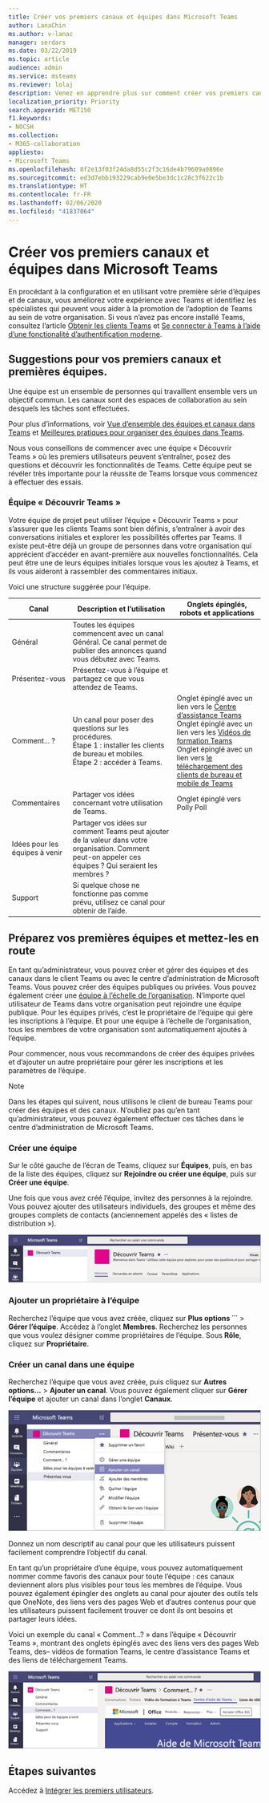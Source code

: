 ```yaml
---
title: Créer vos premiers canaux et équipes dans Microsoft Teams
author: LanaChin
ms.author: v-lanac
manager: serdars
ms.date: 03/22/2019
ms.topic: article
audience: admin
ms.service: msteams
ms.reviewer: lolaj
description: Venez en apprendre plus sur comment créer vos premiers canaux et équipes dans Microsoft Teams.
localization_priority: Priority
search.appverid: MET150
f1.keywords:
- NOCSH
ms.collection:
- M365-collaboration
appliesto:
- Microsoft Teams
ms.openlocfilehash: 8f2e13f03f24da8d55c2f3c16de4b79609a0896e
ms.sourcegitcommit: ed3d7ebb193229cab9e0e5be3dc1c28c3f622c1b
ms.translationtype: HT
ms.contentlocale: fr-FR
ms.lasthandoff: 02/06/2020
ms.locfileid: "41837064"
---
```

# <a name="create-your-first-teams-and-channels-in-microsoft-teams"></a>Créer vos premiers canaux et équipes dans Microsoft Teams

En procédant à la configuration et en utilisant votre première série d’équipes et de canaux, vous améliorez votre expérience avec Teams et identifiez les spécialistes qui peuvent vous aider à la promotion de l’adoption de Teams au sein de votre organisation. Si vous n’avez pas encore installé Teams, consultez l’article [Obtenir les clients Teams](get-clients.md) et [Se connecter à Teams à l’aide d’une fonctionalité d’authentification moderne](sign-in-teams.md).

## <a name="suggestions-for-your-first-teams-and-channels"></a>Suggestions pour vos premiers canaux et premières équipes.

 Une équipe est un ensemble de personnes qui travaillent ensemble vers un objectif commun. Les canaux sont des espaces de collaboration au sein desquels les tâches sont effectuées. 

Pour plus d’informations, voir [Vue d’ensemble des équipes et canaux dans Teams](teams-channels-overview.md) et [Meilleures pratiques pour organiser des équipes dans Teams](best-practices-organizing.md).

 Nous vous conseillons de commencer avec une équipe « Découvrir Teams » où les premiers utilisateurs peuvent s’entraîner, posez des questions et découvrir les fonctionnalités de Teams. Cette équipe peut se révéler très importante pour la réussite de Teams lorsque vous commencez à effectuer des essais. 

### <a name="get-to-know-teams-team"></a>Équipe « Découvrir Teams »
Votre équipe de projet peut utiliser l’équipe « Découvrir Teams » pour s’assurer que les clients Teams sont bien définis, s’entraîner à avoir des conversations initiales et explorer les possibilités offertes par Teams. Il existe peut-être déjà un groupe de personnes dans votre organisation qui apprécient d’accéder en avant-première aux nouvelles fonctionnalités. Cela peut être une de leurs équipes initiales lorsque vous les ajoutez à Teams, et ils vous aideront à rassembler des commentaires initiaux.

Voici une structure suggérée pour l’équipe.

| Canal | Description et l’utilisation | Onglets épinglés, robots et applications |
| ------------ | -------------------- | -------------------- |
| Général | Toutes les équipes commencent avec un canal Général. Ce canal permet de publier des annonces quand vous débutez avec Teams. |  |
| Présentez-vous | Présentez-vous à l’équipe et partagez ce que vous attendez de Teams. |  |
| Comment... ? | Un canal pour poser des questions sur les procédures.</br>Étape 1 : installer les clients de bureau et mobiles.</br>Étape 2 : accéder à Teams.| Onglet épinglé avec un lien vers le [Centre d’assistance Teams](https://support.office.com/teams)</br>Onglet épinglé avec un lien vers les [Vidéos de formation Teams](https://support.office.com/article/microsoft-teams-video-training-4f108e54-240b-4351-8084-b1089f0d21d7)</br>Onglet épinglé avec un lien vers [le téléchargement des clients de bureau et mobile de Teams](https://teams.microsoft.com/downloads) |
| Commentaires | Partager vos idées concernant votre utilisation de Teams. | Onglet épinglé vers Polly Poll|
| Idées pour les équipes à venir | Partager vos idées sur comment Teams peut ajouter de la valeur dans votre organisation. Comment peut-on appeler ces équipes ? Qui seraient les membres ? ||
| Support | Si quelque chose ne fonctionne pas comme prévu, utilisez ce canal pour obtenir de l’aide. ||

## <a name="get-your-first-teams-up-and-running"></a>Préparez vos premières équipes et mettez-les en route
En tant qu’administrateur, vous pouvez créer et gérer des équipes et des canaux dans le client Teams ou avec le centre d’administration de Microsoft Teams. Vous pouvez créer des équipes publiques ou privées. Vous pouvez également créer une [équipe à l’échelle de l’organisation](create-an-org-wide-team.md). N’importe quel utilisateur de Teams dans votre organisation peut rejoindre une équipe publique. Pour les équipes privés, c’est le propriétaire de l’équipe qui gère les inscriptions à l’équipe. Et pour une équipe à l’échelle de l’organisation, tous les membres de votre organisation sont automatiquement ajoutés à l’équipe. 

Pour commencer, nous vous recommandons de créer des équipes privées et d’ajouter un autre propriétaire pour gérer les inscriptions et les paramètres de l’équipe. 

> [!NOTE]
> Dans les étapes qui suivent, nous utilisons le client de bureau Teams pour créer des équipes et des canaux. N’oubliez pas qu’en tant qu’administrateur, vous pouvez également effectuer ces tâches dans le centre d’administration de Microsoft Teams.

### <a name="create-a-team"></a>Créer une équipe

Sur le côté gauche de l’écran de Teams, cliquez sur **Équipes**, puis, en bas de la liste des équipes, cliquez sur **Rejoindre ou créer une équipe**, puis sur **Créer une équipe**.

Une fois que vous avez créé l’équipe, invitez des personnes à la rejoindre. Vous pouvez ajouter des utilisateurs individuels, des groupes et même des groupes complets de contacts (anciennement appelés des « listes de distribution »). 

![Capture d’écran d’un exemple d’équipe, affichant le nom de l’équipe et une description](media/get-started-with-teams-create-team.png "Capture d’écran d’un exemple d’équipe Découvrir Teams, montrant le nom de l’équipe et la description") 

### <a name="add-a-team-owner"></a>Ajouter un propriétaire à l’équipe
Recherchez l’équipe que vous avez créée, cliquez sur **Plus options ˙˙˙** > **Gérer l’équipe**. Accédez à l’onglet **Membres**. Recherchez les personnes que vous voulez désigner comme propriétaires de l’équipe. Sous **Rôle**, cliquez sur **Propriétaire**.

### <a name="create-a-channel-in-a-team"></a>Créer un canal dans une équipe
Recherchez l’équipe que vous avez créée, puis cliquez sur **Autres options...** > **Ajouter un canal**. Vous pouvez également cliquer sur **Gérer l’équipe** et ajouter un canal dans l’onglet **Canaux**. 

![Capture d’écran des options disponibles lorsque vous cliquez sur Options supplémentaires](media/get-started-with-teams-add-channel.png "Capture d’écran des options Ajouter un canal, Gérer l’équipe et autres options disponibles lorsque vous cliquez sur Plus d’options pour une équipe") 

Donnez un nom descriptif au canal pour que les utilisateurs puissent facilement comprendre l’objectif du canal. 

En tant qu’un propriétaire d’une équipe, vous pouvez automatiquement nommer comme favoris des canaux pour toute l’équipe : ces canaux deviennent alors plus visibles pour tous les membres de l’équipe. Vous pouvez également épingler des onglets au canal pour ajouter des outils tels que OneNote, des liens vers des pages Web et d’autres contenus pour que les utilisateurs puissent facilement trouver ce dont ils ont besoins et partager leurs idées.  

Voici un exemple du canal « Comment...? » dans l’équipe « Découvrir Teams », montrant des onglets épinglés avec des liens vers des pages Web Teams, des&ndash; vidéos de formation Teams, le centre d’assistance Teams et des liens de téléchargement Teams. 

![Capture d’écran d’onglets épinglés à l’exemple d’équipe](media/get-started-with-teams-add-tabs.png "Capture d’écran des onglets épinglés dans l’exemple d’équipe Découvrir Teams.") 

## <a name="next-steps"></a>Étapes suivantes
Accédez à [Intégrer les premiers utilisateurs](get-started-with-teams-onboard-early-adopters.md).
